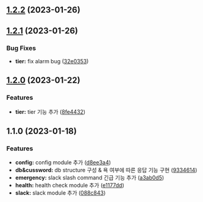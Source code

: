 

## [1.2.2](https://github.com/Kwonkunkun/cussword-battlebot-nestjs/compare/v1.2.1...v1.2.2) (2023-01-26)

## [1.2.1](https://github.com/Kwonkunkun/cussword-battlebot-nestjs/compare/v1.2.0...v1.2.1) (2023-01-26)


### Bug Fixes

* **tier:** fix alarm bug ([32e0353](https://github.com/Kwonkunkun/cussword-battlebot-nestjs/commit/32e0353056a98d86e866f304e11ff0e33a7b8e1b))

## [1.2.0](https://github.com/Kwonkunkun/cussword-battlebot-nestjs/compare/v1.1.0...v1.2.0) (2023-01-22)


### Features

* **tier:** tier 기능 추가 ([8fe4432](https://github.com/Kwonkunkun/cussword-battlebot-nestjs/commit/8fe443292ef4cefbf8cb325c7986280efdf2f41e))

## 1.1.0 (2023-01-18)


### Features

* **config:** config module 추가 ([d8ee3a4](https://github.com/Kwonkunkun/cussword-battlebot-nestjs/commit/d8ee3a424871609e7b7da587f842dd9e347a3807))
* **db&cussword:** db structure 구성 & 욕 여부에 따른 응답 기능 구현 ([9334614](https://github.com/Kwonkunkun/cussword-battlebot-nestjs/commit/933461496d7ff5e4e20d924d21abeef6739fe8cf))
* **emergency:** slack slash command 긴급 기능 추가 ([a3ab0d5](https://github.com/Kwonkunkun/cussword-battlebot-nestjs/commit/a3ab0d5abdbf50b4e734d3f277520483652a82fe))
* **health:** health check module 추가 ([e1177dd](https://github.com/Kwonkunkun/cussword-battlebot-nestjs/commit/e1177ddee2ffa510bfa38edaa1ddf3003b811c1a))
* **slack:** slack module 추가 ([088c843](https://github.com/Kwonkunkun/cussword-battlebot-nestjs/commit/088c8435bbe45a4937105e4a3e155d7af240ff04))